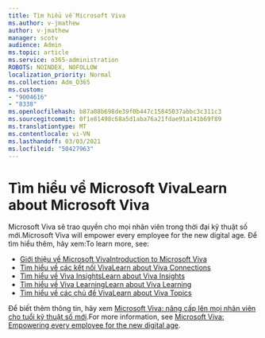 ```yaml
---
title: Tìm hiểu về Microsoft Viva
ms.author: v-jmathew
author: v-jmathew
manager: scotv
audience: Admin
ms.topic: article
ms.service: o365-administration
ROBOTS: NOINDEX, NOFOLLOW
localization_priority: Normal
ms.collection: Adm_O365
ms.custom:
- "9004616"
- "8338"
ms.openlocfilehash: b87a08b698de39f0b447c15845037abbc3c311c3
ms.sourcegitcommit: 0f1e81498c68a5d1aba76a21fdae91a141b69f89
ms.translationtype: MT
ms.contentlocale: vi-VN
ms.lasthandoff: 03/03/2021
ms.locfileid: "50427963"
---
```

# <a name="learn-about-microsoft-viva"></a><span data-ttu-id="81cb3-102">Tìm hiểu về Microsoft Viva</span><span class="sxs-lookup"><span data-stu-id="81cb3-102">Learn about Microsoft Viva</span></span>

<span data-ttu-id="81cb3-103">Microsoft Viva sẽ trao quyền cho mọi nhân viên trong thời đại kỹ thuật số mới.</span><span class="sxs-lookup"><span data-stu-id="81cb3-103">Microsoft Viva will empower every employee for the new digital age.</span></span> <span data-ttu-id="81cb3-104">Để tìm hiểu thêm, hãy xem:</span><span class="sxs-lookup"><span data-stu-id="81cb3-104">To learn more, see:</span></span>

- [<span data-ttu-id="81cb3-105">Giới thiệu về Microsoft Viva</span><span class="sxs-lookup"><span data-stu-id="81cb3-105">Introduction to Microsoft Viva</span></span>](https://www.microsoft.com/microsoft-viva/overview)
- [<span data-ttu-id="81cb3-106">Tìm hiểu về các kết nối Viva</span><span class="sxs-lookup"><span data-stu-id="81cb3-106">Learn about Viva Connections</span></span>](https://aka.ms/VivaConnectionsBlog/)
- [<span data-ttu-id="81cb3-107">Tìm hiểu về Viva Insights</span><span class="sxs-lookup"><span data-stu-id="81cb3-107">Learn about Viva Insights</span></span>](https://aka.ms/VivaInsightsBlog)
- [<span data-ttu-id="81cb3-108">Tìm hiểu về Viva Learning</span><span class="sxs-lookup"><span data-stu-id="81cb3-108">Learn about Viva Learning</span></span>](https://aka.ms/VivaLearningBlog)
- [<span data-ttu-id="81cb3-109">Tìm hiểu về các chủ đề Viva</span><span class="sxs-lookup"><span data-stu-id="81cb3-109">Learn about Viva Topics</span></span>](https://aka.ms/viva/topics/blog)

<span data-ttu-id="81cb3-110">Để biết thêm thông tin, hãy xem [Microsoft Viva: nâng cấp lên mọi nhân viên cho tuổi kỹ thuật số mới](https://www.microsoft.com/microsoft-365/blog/2021/02/04/microsoft-viva-empowering-every-employee-for-the-new-digital-age/).</span><span class="sxs-lookup"><span data-stu-id="81cb3-110">For more information, see [Microsoft Viva: Empowering every employee for the new digital age](https://www.microsoft.com/microsoft-365/blog/2021/02/04/microsoft-viva-empowering-every-employee-for-the-new-digital-age/).</span></span>
